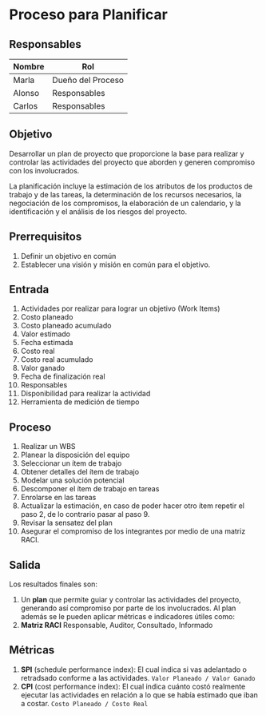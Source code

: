 # Proceso para Planificar


## Responsables
| Nombre    | Rol               | 
| --------- | ----------------- | 
| Marla     | Dueño del Proceso | 
| Alonso    | Responsables      | 
| Carlos    | Responsables      | 


## Objetivo
Desarrollar un plan de proyecto que  proporcione la base para realizar y controlar las actividades del proyecto que aborden y generen compromiso con los involucrados.

La planificación incluye la estimación de los atributos de los productos de trabajo y de las tareas, la determinación de los recursos necesarios, la negociación de los compromisos, la elaboración de un calendario, y la identificación y el análisis de los riesgos del proyecto.

## Prerrequisitos
1. Definir un objetivo en común
2. Establecer una visión y misión en común para el objetivo.

## Entrada 
1. Actividades por realizar para lograr un objetivo (Work Items)
2. Costo planeado
3. Costo planeado acumulado
4. Valor estimado
5. Fecha estimada
6. Costo real
7. Costo real acumulado
8. Valor ganado
9. Fecha de finalización real
10. Responsables
11. Disponibilidad para realizar la actividad
12. Herramienta de medición de tiempo

## Proceso 
1. Realizar un WBS
2. Planear la disposición del equipo
3. Seleccionar un ítem de trabajo
4. Obtener detalles del ítem de trabajo
5. Modelar una solución potencial
6. Descomponer el ítem de trabajo en tareas
7. Enrolarse en las tareas
8. Actualizar la estimación, en caso de poder hacer otro ítem repetir el paso 2, de lo contrario pasar al paso 9.
9. Revisar la sensatez del plan
10. Asegurar el compromiso de los integrantes por medio de una matriz RACI.

## Salida
Los resultados finales son:
1. Un **plan** que permite guiar y controlar las actividades del proyecto, generando así compromiso por parte de los involucrados. Al plan además se le pueden aplicar métricas e indicadores útiles como:
2. **Matriz RACI** 
Responsable, Auditor, Consultado, Informado

    
## Métricas
1. **SPI** (schedule performance index): 
El cual indica si vas adelantado o retradsado conforme a las actividades.
`Valor Planeado / Valor Ganado`
2. **CPI** (cost performance index): 
El cual indica cuánto costó realmente ejecutar las actividades en relación a lo que se había estimado que iban a costar. 
`Costo Planeado / Costo Real`



